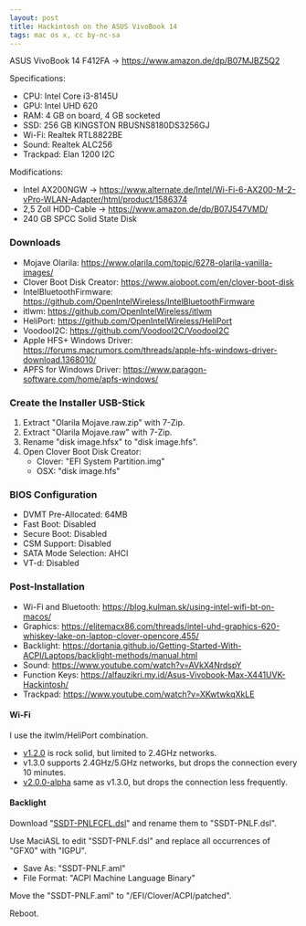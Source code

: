 ```yaml
---
layout: post
title: Hackintosh on the ASUS VivoBook 14
tags: mac os x, cc by-nc-sa
---
```


ASUS VivoBook 14 F412FA -> https://www.amazon.de/dp/B07MJBZ5Q2

Specifications:

- CPU: Intel Core i3-8145U
- GPU: Intel UHD 620
- RAM: 4 GB on board, 4 GB socketed
- SSD: 256 GB KINGSTON RBUSNS8180DS3256GJ
- Wi-Fi: Realtek RTL8822BE
- Sound: Realtek ALC256
- Trackpad: Elan 1200 I2C

Modifications:

- Intel AX200NGW -> https://www.alternate.de/Intel/Wi-Fi-6-AX200-M-2-vPro-WLAN-Adapter/html/product/1586374
- 2,5 Zoll HDD-Cable -> https://www.amazon.de/dp/B07J547VMD/
- 240 GB SPCC Solid State Disk

### Downloads

- Mojave Olarila: https://www.olarila.com/topic/6278-olarila-vanilla-images/
- Clover Boot Disk Creator: https://www.aioboot.com/en/clover-boot-disk
- IntelBluetoothFirmware: https://github.com/OpenIntelWireless/IntelBluetoothFirmware
- itlwm: https://github.com/OpenIntelWireless/itlwm
- HeliPort: https://github.com/OpenIntelWireless/HeliPort
- VoodooI2C: https://github.com/VoodooI2C/VoodooI2C
- Apple HFS+ Windows Driver: https://forums.macrumors.com/threads/apple-hfs-windows-driver-download.1368010/
- APFS for Windows Driver: https://www.paragon-software.com/home/apfs-windows/

### Create the Installer USB-Stick

1. Extract "Olarila Mojave.raw.zip" with 7-Zip.
2. Extract "Olarila Mojave.raw" with 7-Zip.
3. Rename "disk image.hfsx" to "disk image.hfs".
4. Open Clover Boot Disk Creator:
    - Clover: "EFI System Partition.img"
    - OSX: "disk image.hfs"

### BIOS Configuration

- DVMT Pre-Allocated: 64MB
- Fast Boot: Disabled
- Secure Boot: Disabled
- CSM Support: Disabled
- SATA Mode Selection: AHCI
- VT-d: Disabled

### Post-Installation

- Wi-Fi and Bluetooth: https://blog.kulman.sk/using-intel-wifi-bt-on-macos/
- Graphics: https://elitemacx86.com/threads/intel-uhd-graphics-620-whiskey-lake-on-laptop-clover-opencore.455/
- Backlight: https://dortania.github.io/Getting-Started-With-ACPI/Laptops/backlight-methods/manual.html
- Sound: https://www.youtube.com/watch?v=AVkX4NrdspY
- Function Keys: https://alfauzikri.my.id/Asus-Vivobook-Max-X441UVK-Hackintosh/
- Trackpad: https://www.youtube.com/watch?v=XKwtwkqXkLE

#### Wi-Fi

I use the itwlm/HeliPort combination.

- [v1.2.0](https://github.com/OpenIntelWireless/itlwm/releases/tag/v1.2.0) is rock solid, but limited to 2.4GHz networks.
- v1.3.0 supports 2.4GHz/5.GHz networks, but drops the connection every 10 minutes.
- [v2.0.0-alpha](https://github.com/OpenIntelWireless/itlwm/releases/tag/v2.0.0-alpha) same as v1.3.0, but drops the connection less frequently.

#### Backlight

Download "[SSDT-PNLFCFL.dsl](https://github.com/acidanthera/OpenCorePkg/blob/master/Docs/AcpiSamples/Source/SSDT-PNLFCFL.dsl)" and rename them to "SSDT-PNLF.dsl".

Use MaciASL to edit "SSDT-PNLF.dsl" and replace all occurrences of "GFX0" with "IGPU".

- Save As: "SSDT-PNLF.aml"
- File Format: "ACPI Machine Language Binary"

Move the "SSDT-PNLF.aml" to "/EFI/Clover/ACPI/patched".

Reboot.
